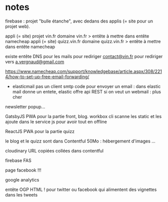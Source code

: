 # notes

firebase : projet "bulle étanche", avec dedans des applis (= site pour un projet web).

appli (= site) projet vin.fr
	domaine vin.fr
		> entête à mettre dans entête namecheap
appli (= site) quizz.vin.fr
	domaine quizz.vin.fr
		> entête à mettre dans entête namecheap

existe entête DNS pour les mails pour rediriger contact@vin.fr pour rediriger vers a.vergnaud@gmail.com

https://www.namecheap.com/support/knowledgebase/article.aspx/308/2214/how-to-set-up-free-email-forwarding/

+ elasticmail
pas un client smtp
code pour envoyer un email : dans elastic mail donne un entete, elastic offre api REST
si on veut un webmail : plus cher

newsletter popup...

GatsbyJS PWA pour la partie front, blog. workbox cli scanne les static et les ajoute dans le service js pour avoir tout en offline

ReactJS PWA pour la partie quizz

le blog et le quizz sont dans Contentful
50Mo :
hébergement d'images ...

cloudinary URL copiées collées dans contentful

firebase FAS

page facebook !!!

google analytics

entête OGP <head> HTML ! pour twitter ou facebook qui alimentent des vignettes dans les tweets

